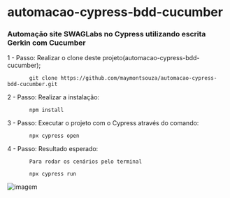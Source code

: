 # automacao-cypress-bdd-cucumber
### Automação site SWAGLabs no Cypress utilizando escrita Gerkin com Cucumber

1 - Passo: Realizar o clone deste projeto(automacao-cypress-bdd-cucumber);

           git clone https://github.com/maymontsouza/automacao-cypress-bdd-cucumber.git

2 - Passo: Realizar a instalação:

           npm install 

3 - Passo: Executar o projeto com o Cypress através do comando:

           npx cypress open
           

4 - Passo: Resultado esperado:
           
           Para rodar os cenários pelo terminal
           
           npx cypress run

![imagem](https://user-images.githubusercontent.com/83167411/209587713-3fd383be-385d-4439-8c6c-4ac131185f46.png)

